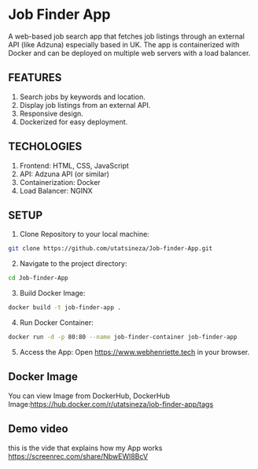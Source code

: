 # Job Finder App
A web-based job search app that fetches job listings through an external API (like Adzuna) especially based in UK. The app is containerized with Docker and can be deployed on multiple web servers with a load balancer.

## FEATURES
1. Search jobs by keywords and location.
2. Display job listings from an external API.
3. Responsive design.
4. Dockerized for easy deployment.

## TECHOLOGIES
1. Frontend: HTML, CSS, JavaScript
2. API: Adzuna API (or similar)
3. Containerization: Docker
4. Load Balancer: NGINX

## SETUP
1. Clone Repository to your local machine:

```bash
git clone https://github.com/utatsineza/Job-finder-App.git
```

2. Navigate to the project directory:

```bash
cd Job-finder-App
```
3. Build  Docker Image:

```bash
docker build -t job-finder-app .
```
4. Run Docker Container:

```bash
docker run -d -p 80:80 --name job-finder-container job-finder-app
```
5. Access the App:
Open 
https://www.webhenriette.tech 
in your browser.

## Docker Image
You can view Image from DockerHub, DockerHub Image:https://hub.docker.com/r/utatsineza/job-finder-app/tags

## Demo video 
 this is the vide that explains how my App works 
 https://screenrec.com/share/NbwEWl8BcV